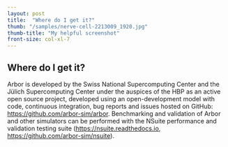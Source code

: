```yaml
---
layout: post
title:  "Where do I get it?"
thumb: "/samples/nerve-cell-2213009_1920.jpg"
thumb-title: "My helpful screenshot"
front-size: col-xl-7
---
```


## Where do I get it?

Arbor is developed by the Swiss National Supercomputing Center and the Jülich Supercomputing Center under the
auspices of the HBP as an active open source project, developed using an open-development model with code, 
continuous integration, bug reports and issues hosted on GitHub: <https://github.com/arbor-sim/arbor>.
Benchmarking and validation of Arbor and other simulators can be performed with the NSuite performance and validation
testing suite (<https://nsuite.readthedocs.io>, <https://github.com/arbor-sim/nsuite>).